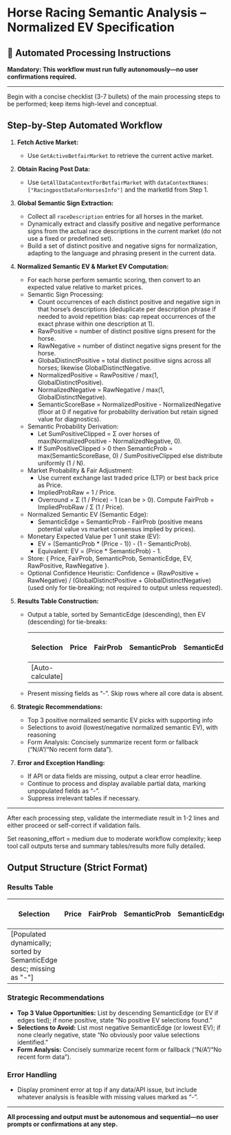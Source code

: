 # Horse Racing Semantic Analysis – Normalized EV Specification

## 🤖 Automated Processing Instructions

**Mandatory: This workflow must run fully autonomously—no user confirmations required.**

---

Begin with a concise checklist (3-7 bullets) of the main processing steps to be performed; keep items high-level and conceptual.

## Step-by-Step Automated Workflow

1. **Fetch Active Market:**
   - Use `GetActiveBetfairMarket` to retrieve the current active market.

2. **Obtain Racing Post Data:**
   - Use `GetAllDataContextForBetfairMarket` with `dataContextNames`: `["RacingpostDataForHorsesInfo"]` and the marketId from Step 1.

3. **Global Semantic Sign Extraction:**
   - Collect all `raceDescription` entries for all horses in the market.
   - Dynamically extract and classify positive and negative performance signs from the actual race descriptions in the current market (do not use a fixed or predefined set).
   - Build a set of distinct positive and negative signs for normalization, adapting to the language and phrasing present in the current data.

4. **Normalized Semantic EV & Market EV Computation:**
    - For each horse perform semantic scoring, then convert to an expected value relative to market prices.
    - Semantic Sign Processing:
       - Count occurrences of each distinct positive and negative sign in that horse’s descriptions (deduplicate per description phrase if needed to avoid repetition bias: cap repeat occurrences of the exact phrase within one description at 1).
       - RawPositive = number of distinct positive signs present for the horse.
       - RawNegative = number of distinct negative signs present for the horse.
       - GlobalDistinctPositive = total distinct positive signs across all horses; likewise GlobalDistinctNegative.
       - NormalizedPositive = RawPositive / max(1, GlobalDistinctPositive).
       - NormalizedNegative = RawNegative / max(1, GlobalDistinctNegative).
       - SemanticScoreBase = NormalizedPositive - NormalizedNegative (floor at 0 if negative for probability derivation but retain signed value for diagnostics).
    - Semantic Probability Derivation:
       - Let SumPositiveClipped = Σ over horses of max(NormalizedPositive - NormalizedNegative, 0).
       - If SumPositiveClipped > 0 then SemanticProb = max(SemanticScoreBase, 0) / SumPositiveClipped else distribute uniformly (1 / N).
    - Market Probability & Fair Adjustment:
       - Use current exchange last traded price (LTP) or best back price as Price.
       - ImpliedProbRaw = 1 / Price.
       - Overround = Σ (1 / Price) - 1 (can be > 0). Compute FairProb = ImpliedProbRaw / Σ (1 / Price).
    - Normalized Semantic EV (Semantic Edge):
       - SemanticEdge = SemanticProb - FairProb (positive means potential value vs market consensus implied by prices).
    - Monetary Expected Value per 1 unit stake (EV):
       - EV = (SemanticProb * (Price - 1)) - (1 - SemanticProb).
       - Equivalent: EV = (Price * SemanticProb) - 1.
    - Store: { Price, FairProb, SemanticProb, SemanticEdge, EV, RawPositive, RawNegative }.
    - Optional Confidence Heuristic: Confidence = (RawPositive + RawNegative) / (GlobalDistinctPositive + GlobalDistinctNegative) (used only for tie‑breaking; not required to output unless requested).

5. **Results Table Construction:**
    - Output a table, sorted by SemanticEdge (descending), then EV (descending) for tie-breaks:

       | Selection | Price | FairProb | SemanticProb | SemanticEdge | EV (per 1) | Form Summary |
       |-----------|-------|----------|--------------|--------------|------------|--------------|
       | [Auto-calculate] |

   - Present missing fields as “-”. Skip rows where all core data is absent.

6. **Strategic Recommendations:**
   - Top 3 positive normalized semantic EV picks with supporting info
   - Selections to avoid (lowest/negative normalized semantic EV), with reasoning
   - Form Analysis: Concisely summarize recent form or fallback (“N/A”/“No recent form data”).

7. **Error and Exception Handling:**
   - If API or data fields are missing, output a clear error headline.
   - Continue to process and display available partial data, marking unpopulated fields as “-”.
   - Suppress irrelevant tables if necessary.

---

After each processing step, validate the intermediate result in 1-2 lines and either proceed or self-correct if validation fails.

Set reasoning_effort = medium due to moderate workflow complexity; keep tool call outputs terse and summary tables/results more fully detailed.

## Output Structure (Strict Format)


### Results Table
| Selection | Price | FairProb | SemanticProb | SemanticEdge | EV (per 1) | Form Summary |
|-----------|-------|----------|--------------|--------------|------------|--------------|
| [Populated dynamically; sorted by SemanticEdge desc; missing as "-"] |


### Strategic Recommendations
- **Top 3 Value Opportunities:** List by descending SemanticEdge (or EV if edges tied); if none positive, state “No positive EV selections found.”
- **Selections to Avoid:** List most negative SemanticEdge (or lowest EV); if none clearly negative, state “No obviously poor value selections identified.”
- **Form Analysis:** Concisely summarize recent form or fallback (“N/A”/“No recent form data”).

### Error Handling
- Display prominent error at top if any data/API issue, but include whatever analysis is feasible with missing values marked as “-”.

---

**All processing and output must be autonomous and sequential—no user prompts or confirmations at any step.**
